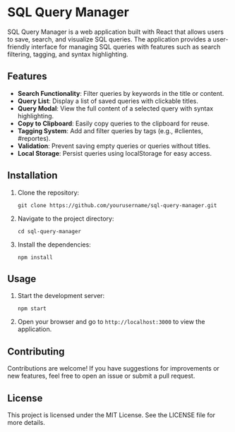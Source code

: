 # SQL Query Manager

SQL Query Manager is a web application built with React that allows users to save, search, and visualize SQL queries. The application provides a user-friendly interface for managing SQL queries with features such as search filtering, tagging, and syntax highlighting.

## Features

- **Search Functionality**: Filter queries by keywords in the title or content.
- **Query List**: Display a list of saved queries with clickable titles.
- **Query Modal**: View the full content of a selected query with syntax highlighting.
- **Copy to Clipboard**: Easily copy queries to the clipboard for reuse.
- **Tagging System**: Add and filter queries by tags (e.g., #clientes, #reportes).
- **Validation**: Prevent saving empty queries or queries without titles.
- **Local Storage**: Persist queries using localStorage for easy access.

## Installation

1. Clone the repository:
   ```
   git clone https://github.com/yourusername/sql-query-manager.git
   ```
2. Navigate to the project directory:
   ```
   cd sql-query-manager
   ```
3. Install the dependencies:
   ```
   npm install
   ```

## Usage

1. Start the development server:
   ```
   npm start
   ```
2. Open your browser and go to `http://localhost:3000` to view the application.

## Contributing

Contributions are welcome! If you have suggestions for improvements or new features, feel free to open an issue or submit a pull request.

## License

This project is licensed under the MIT License. See the LICENSE file for more details.